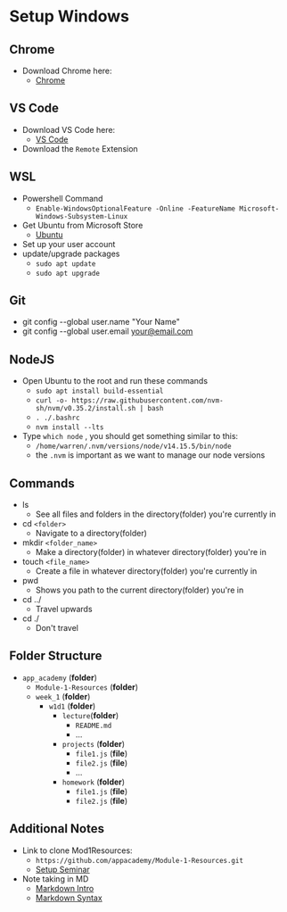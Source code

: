 # Setup Windows

## Chrome

* Download Chrome here:
  * [Chrome](https://www.google.com/chrome/)

## VS Code

* Download VS Code here:
  * [VS Code](https://code.visualstudio.com/)
* Download the ``Remote`` Extension

## WSL

* Powershell Command
  * ``Enable-WindowsOptionalFeature -Online -FeatureName Microsoft-Windows-Subsystem-Linux``
* Get Ubuntu from Microsoft Store
  * [Ubuntu](https://www.microsoft.com/en-us/p/ubuntu-1804-lts/9n9tngvndl3q?activetab=pivot:overviewtab)
* Set up your user account
* update/upgrade packages
  * ``sudo apt update``
  * ``sudo apt upgrade``

## Git

* git config --global user.name "Your Name"
* git config --global user.email your@email.com

## NodeJS

* Open Ubuntu to the root and run these commands
  * ``sudo apt install build-essential``
  * ``curl -o- https://raw.githubusercontent.com/nvm-sh/nvm/v0.35.2/install.sh | bash``
  * ``. ./.bashrc``
  * ``nvm install --lts``
* Type ``which node`` , you should get something similar to this:
  * ``/home/warren/.nvm/versions/node/v14.15.5/bin/node``
  * the ``.nvm`` is important as we want to manage our node versions

## Commands

* ls
  * See all files and folders in the directory(folder) you're currently in
* cd `<folder>`
  * Navigate to a directory(folder)
* mkdir `<folder_name>`
  * Make a directory(folder) in whatever directory(folder) you're in
* touch `<file_name>`
  * Create a file in whatever directory(folder) you're currently in
* pwd
  * Shows you path to the current directory(folder) you're in
* cd ../
  * Travel upwards
* cd ./
  * Don't travel

## Folder Structure

* `app_academy` (**folder**)
  * `Module-1-Resources` (**folder**)
  * `week_1` (**folder**)
    * `w1d1` (**folder**)
      * `lecture`(**folder**)
        * `README.md`
        * ...
      * `projects` (**folder**)
        * `file1.js` (**file**)
        * `file2.js` (**file**)
        * ...
      * `homework` (**folder**)
        * `file1.js` (**file**)
        * `file2.js` (**file**)

## Additional Notes

* Link to clone Mod1Resources:
  * ``https://github.com/appacademy/Module-1-Resources.git``
  * [Setup Seminar](https://github.com/appacademy/Module-1-Resources/blob/main/week1/additional_resources/setup_seminar.md)
* Note taking in MD
  * [Markdown Intro](https://commonmark.org/help/tutorial/index.html)
  * [Markdown Syntax](https://www.markdownguide.org/basic-syntax/)
